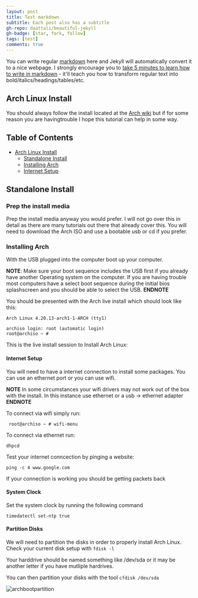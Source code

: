 ```yaml
---
layout: post
title: Test markdown
subtitle: Each post also has a subtitle
gh-repo: daattali/beautiful-jekyll
gh-badge: [star, fork, follow]
tags: [test]
comments: true
---
```

You can write regular [markdown](http://markdowntutorial.com/) here and Jekyll will automatically convert it to a nice webpage.  I strongly encourage you to [take 5 minutes to learn how to write in markdown](http://markdowntutorial.com/) - it'll teach you how to transform regular text into bold/italics/headings/tables/etc.

## Arch Linux Install

You should always follow the install located at the [Arch wiki](https://wiki.archlinux.org/index.php/installation_guide) but if for some reason you are havingtrouble I hope this tutorial can help in some way.
## Table of Contents
* [Arch Linux Install](#Arch-Linux-Install)
  * [Standalone Install](#Standalone-Install)
  * [Installing Arch](#Installing-Arch)
  * [Internet Setup](#Internet-Setup)


## Standalone Install
### Prep the install media
Prep the install media anyway you would prefer. I will not go over this in detail as there are many tutorials out there that already cover this. You will need to download the Arch ISO and use a bootable usb or cd if you prefer. 

### Installing Arch
With the USB plugged into the computer boot up your computer.

**NOTE**:
Make sure your boot sequence includes the USB first if you already have another Operating system on the computer. If you are having trouble most computers have a select boot sequence during the initial bios splashscreen and you should be able to select the USB.
**ENDNOTE**

You should be presented with the Arch live install which should look like this:
```
Arch Linux 4.20.13-arch1-1-ARCH (tty1)

archiso login: root (automatic login)
root@archiso ~ #
```
This is the live install session to Install Arch Linux:

#### Internet Setup
You will need to have a internet connection to install some packages. You can use an ethernet port or you can use wifi.

**NOTE** 
In some circumstances your wifi drivers may not work out of the box with the install. In this instance use ethernet or a usb -> ethernet adapter
**ENDNOTE**

To connect via wifi simply run:

``` root@archiso ~ # wifi-menu```

To connect via ethernet run:

```dhpcd```

Test your internet conncection by pinging a website:

```ping -c 4 www.google.com```
 
If your connection is working you should be getting packets back

#### System Clock

Set the system clock by running the following command

```timedatectl set-ntp true```

#### Partition Disks
We will need to partition the disks in order to properly install Arch Linux.
Check your current disk setup with ```fdisk -l```

Your harddrive should be named something like /dev/sda or it may be another letter if you have mutliple hardrives.

You can then partition your disks with the tool ```cfdisk /dev/sda```

![archbootpartition](https://s3-media3.fl.yelpcdn.com/bphoto/cQ1Yoa75m2yUFFbY2xwuqw/348s.jpg)

